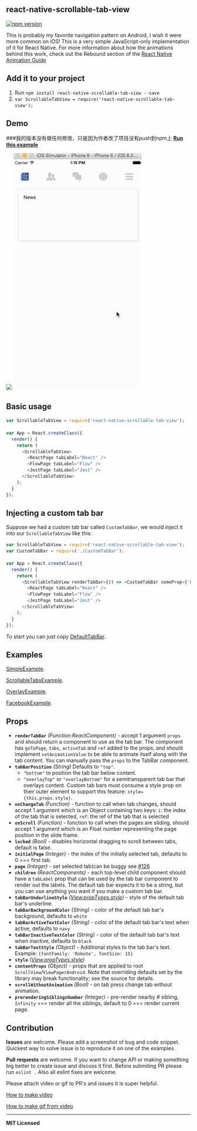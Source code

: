 
## react-native-scrollable-tab-view
[![npm version](https://badge.fury.io/js/react-native-scrollable-tab-view.svg)](https://badge.fury.io/js/react-native-scrollable-tab-view)

This is probably my favorite navigation pattern on Android, I wish it
were more common on iOS! This is a very simple JavaScript-only
implementation of it for React Native. For more information about how
the animations behind this work, check out the Rebound section of the
[React Native Animation Guide](https://facebook.github.io/react-native/docs/animations.html)


## Add it to your project

1. Run `npm install react-native-scrollable-tab-view --save`
2. `var ScrollableTabView = require('react-native-scrollable-tab-view');`

## Demo
###我的版本没有做任何修改，只是因为作者改了项目没有push到npm上
<a href="https://appetize.io/embed/6qfv7eydjtm34mhn6qwj2nt3xm?embed=true&screenOnly=false&xdocMsg=true&debug=true&scale=100&deviceColor=black&orientation=portrait&device=iphone6s&osVersion=9.3&deviceId=RGV2aWNlOjU2Y2FjNTExZWQwOTM2MTEwMGRhYTNlNg&platform=ios&width=375&height=668&phoneWidth=416&phoneHeight=870&screenOffsetLeft=21&screenOffsetTop=100&params=%7B%7D" target="_blank"><strong>Run this example</strong></a>

<a href="https://raw.githubusercontent.com/brentvatne/react-native-scrollable-tab-view/master/demo_images/demo.gif"><img src="https://raw.githubusercontent.com/brentvatne/react-native-scrollable-tab-view/master/demo_images/demo.gif" width="350"></a>
<a href="https://raw.githubusercontent.com/brentvatne/react-native-scrollable-tab-view/master/demo_images/demo-fb.gif"><img src="https://raw.githubusercontent.com/brentvatne/react-native-scrollable-tab-view/master/demo_images/demo-fb.gif" width="350"></a>

## Basic usage

```javascript
var ScrollableTabView = require('react-native-scrollable-tab-view');

var App = React.createClass({
  render() {
    return (
      <ScrollableTabView>
        <ReactPage tabLabel="React" />
        <FlowPage tabLabel="Flow" />
        <JestPage tabLabel="Jest" />
      </ScrollableTabView>
    );
  }
});
```

## Injecting a custom tab bar

Suppose we had a custom tab bar called `CustomTabBar`, we would inject
it into our `ScrollableTabView` like this:

```javascript
var ScrollableTabView = require('react-native-scrollable-tab-view');
var CustomTabBar = require('./CustomTabBar');

var App = React.createClass({
  render() {
    return (
      <ScrollableTabView renderTabBar={() => <CustomTabBar someProp={'here'} />}>
        <ReactPage tabLabel="React" />
        <FlowPage tabLabel="Flow" />
        <JestPage tabLabel="Jest" />
      </ScrollableTabView>
    );
  }
});
```
To start you can just copy [DefaultTabBar](https://github.com/skv-headless/react-native-scrollable-tab-view/blob/master/DefaultTabBar.js).

## Examples

[SimpleExample](https://github.com/skv-headless/react-native-scrollable-tab-view/blob/master/Example/SimpleExample.js).

[ScrollableTabsExample](https://github.com/skv-headless/react-native-scrollable-tab-view/blob/master/Example/ScrollableTabsExample.js).

[OverlayExample](https://github.com/skv-headless/react-native-scrollable-tab-view/blob/master/Example/OverlayExample.js).

[FacebookExample](https://github.com/skv-headless/react-native-scrollable-tab-view/blob/master/Example/FacebookExample.js).

## Props

- **`renderTabBar`** _(Function:ReactComponent)_ - accept 1 argument `props` and should return a component to use as
  the tab bar. The component has `goToPage`, `tabs`, `activeTab` and
  `ref` added to the props, and should implement `setAnimationValue` to
  be able to animate itself along with the tab content. You can manually pass the `props` to the TabBar component.
- **`tabBarPosition`** _(String)_ Defaults to `"top"`.
  - `"bottom"` to position the tab bar below content.
  - `"overlayTop"` or `"overlayBottom"` for a semitransparent tab bar that overlays content. Custom tab bars must consume a style prop on their outer element to support this feature: `style={this.props.style}`.
- **`onChangeTab`** _(Function)_ - function to call when tab changes, should accept 1 argument which is an Object containing two keys: `i`: the index of the tab that is selected, `ref`: the ref of the tab that is selected
- **`onScroll`** _(Function)_ - function to call when the pages are sliding, should accept 1 argument which is an Float number representing the page position in the slide frame.
- **`locked`** _(Bool)_ - disables horizontal dragging to scroll between tabs, default is false.
- **`initialPage`** _(Integer)_ - the index of the initially selected tab, defaults to 0 === first tab.
- **`page`** _(Integer)_ - set selected tab(can be buggy see  [#126](https://github.com/brentvatne/react-native-scrollable-tab-view/issues/126)
- **`children`** _(ReactComponents)_ - each top-level child component should have a `tabLabel` prop that can be used by the tab bar component to render out the labels. The default tab bar expects it to be a string, but you can use anything you want if you make a custom tab bar.
- **`tabBarUnderlineStyle`** _([View.propTypes.style](https://facebook.github.io/react-native/docs/view.html#style))_ - style of the default tab bar's underline.
- **`tabBarBackgroundColor`** _(String)_ - color of the default tab bar's background, defaults to `white`
- **`tabBarActiveTextColor`** _(String)_ - color of the default tab bar's text when active, defaults to `navy`
- **`tabBarInactiveTextColor`** _(String)_ - color of the default tab bar's text when inactive, defaults to `black`
- **`tabBarTextStyle`** _(Object)_ - Additional styles to the tab bar's text. Example: `{fontFamily: 'Roboto', fontSize: 15}`
- **`style`** _([View.propTypes.style](https://facebook.github.io/react-native/docs/view.html#style))_
- **`contentProps`** _(Object)_ - props that are applied to root `ScrollView`/`ViewPagerAndroid`. Note that overriding defaults set by the library may break functionality; see the source for details.
- **`scrollWithoutAnimation`** _(Bool)_ - on tab press change tab without animation.
- **`prerenderingSiblingsNumber`** _(Integer)_ - pre-render nearby # sibling, `Infinity` === render all the siblings, default to 0 === render current page.

## Contribution
**Issues** are welcome. Please add a screenshot of bug and code snippet. Quickest way to solve issue is to reproduce it on one of the examples.

**Pull requests** are welcome. If you want to change API or making something big better to create issue and discuss it first. Before submiting PR please run ```eslint .``` Also all eslint fixes are welcome.

Please attach video or gif to PR's and issues it is super helpful.

<a href="http://www.abeautifulsite.net/recording-a-screencast-with-quicktime/" target="_blank">How to make video</a>

<a href="https://github.com/jclem/gifify" target="_blank">How to make gif from video</a>

---

**MIT Licensed**
